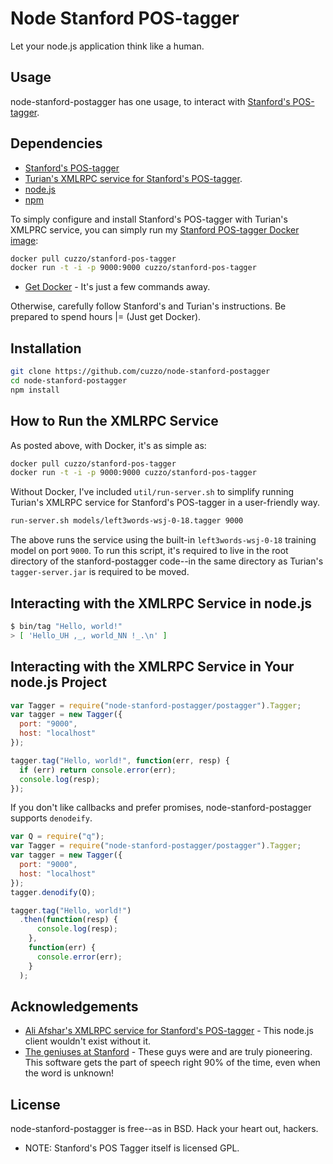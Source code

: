 Node Stanford POS-tagger
========================

Let your node.js application think like a human.

Usage
-----

node-stanford-postagger has one usage, to interact with [Stanford's POS-tagger](http://nlp.stanford.edu/software/tagger.shtml). 

Dependencies
------------

* [Stanford's POS-tagger](http://nlp.stanford.edu/software/tagger.shtml)
* [Turian's XMLRPC service for Stanford's POS-tagger](https://github.com/turian/stanford-pos-tagger-service).
* [node.js](http://nodejs.org/)
* [npm](https://www.npmjs.org/)

To simply configure and install Stanford's POS-tagger with Turian's XMLPRC service, you can simply run my [Stanford POS-tagger Docker image](https://registry.hub.docker.com/u/cuzzo/stanford-pos-tagger/):

```bash
docker pull cuzzo/stanford-pos-tagger
docker run -t -i -p 9000:9000 cuzzo/stanford-pos-tagger
```

* [Get Docker](http://docs.docker.com/installation/) - It's just a few commands away.

Otherwise, carefully follow Stanford's and Turian's instructions. Be prepared to spend hours |= (Just get Docker).

Installation
------------

```bash
git clone https://github.com/cuzzo/node-stanford-postagger
cd node-stanford-postagger
npm install
```

How to Run the XMLRPC Service
------------------------------

As posted above, with Docker, it's as simple as:

```bash
docker pull cuzzo/stanford-pos-tagger
docker run -t -i -p 9000:9000 cuzzo/stanford-pos-tagger
```

Without Docker, I've included `util/run-server.sh` to simplify running Turian's XMLRPC service for Stanford's POS-tagger in a user-friendly way.

```bash
run-server.sh models/left3words-wsj-0-18.tagger 9000
```

The above runs the service using the built-in `left3words-wsj-0-18` training model on port `9000`. To run this script, it's required to live in the root directory of the stanford-postagger code--in the same directory as Turian's `tagger-server.jar` is required to be moved.

Interacting with the XMLRPC Service in node.js
----------------------------------------------

```bash
$ bin/tag "Hello, world!"
> [ 'Hello_UH ,_, world_NN !_.\n' ]
```

Interacting with the XMLRPC Service in Your node.js Project
-----------------------------------------------------------

```javascript
var Tagger = require("node-stanford-postagger/postagger").Tagger;
var tagger = new Tagger({
  port: "9000",
  host: "localhost"
});

tagger.tag("Hello, world!", function(err, resp) {
  if (err) return console.error(err);
  console.log(resp);
});
```

If you don't like callbacks and prefer promises, node-stanford-postagger supports `denodeify`.

```javascript
var Q = require("q");
var Tagger = require("node-stanford-postagger/postagger").Tagger;
var tagger = new Tagger({
  port: "9000",
  host: "localhost"
});
tagger.denodify(Q);

tagger.tag("Hello, world!")
  .then(function(resp) {
      console.log(resp);
    },
    function(err) {
      console.error(err);
    }
  );
```

Acknowledgements
----------------

* [Ali Afshar's XMLRPC service for Stanford's POS-tagger](https://github.com/turian/stanford-pos-tagger-service) - This node.js client wouldn't exist without it.
* [The geniuses at Stanford](https://nlp.stanford.edu/people/) - These guys were and are truly pioneering. This software gets the part of speech right 90% of the time, even when the word is unknown!

License
-------

node-stanford-postagger is free--as in BSD. Hack your heart out, hackers.

* NOTE: Stanford's POS Tagger itself is licensed GPL.
